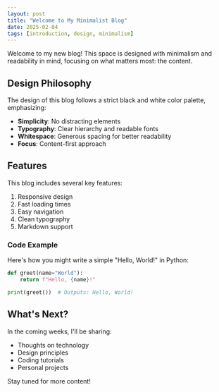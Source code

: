 ```yaml
---
layout: post
title: "Welcome to My Minimalist Blog"
date: 2025-02-04
tags: [introduction, design, minimalism]
---
```


Welcome to my new blog! This space is designed with minimalism and readability in mind, focusing on what matters most: the content.

## Design Philosophy

The design of this blog follows a strict black and white color palette, emphasizing:

- **Simplicity**: No distracting elements
- **Typography**: Clear hierarchy and readable fonts
- **Whitespace**: Generous spacing for better readability
- **Focus**: Content-first approach

## Features

This blog includes several key features:

1. Responsive design
2. Fast loading times
3. Easy navigation
4. Clean typography
5. Markdown support

### Code Example

Here's how you might write a simple "Hello, World!" in Python:

```python
def greet(name="World"):
    return f"Hello, {name}!"

print(greet())  # Outputs: Hello, World!
```

## What's Next?

In the coming weeks, I'll be sharing:

- Thoughts on technology
- Design principles
- Coding tutorials
- Personal projects

Stay tuned for more content!
